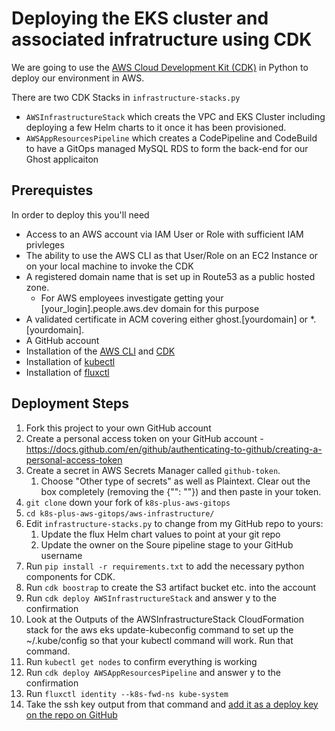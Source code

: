 # Deploying the EKS cluster and associated infratructure using CDK

We are going to use the [AWS Cloud Development Kit (CDK)](https://docs.aws.amazon.com/cdk/index.html) in Python to deploy our environment in AWS.

There are two CDK Stacks in `infrastructure-stacks.py`

- `AWSInfrastructureStack` which creats the VPC and EKS Cluster including deploying a few Helm charts to it once it has been provisioned.
- `AWSAppResourcesPipeline` which creates a CodePipeline and CodeBuild to have a GitOps managed MySQL RDS to form the back-end for our Ghost applicaiton

## Prerequistes
In order to deploy this you'll need
- Access to an AWS account via IAM User or Role with sufficient IAM privleges
- The ability to use the AWS CLI as that User/Role on an EC2 Instance or on your local machine to invoke the CDK
- A registered domain name that is set up in Route53 as a public hosted zone.
    - For AWS employees investigate getting your [your_login].people.aws.dev domain for this purpose
- A validated certificate in ACM covering either ghost.[yourdomain] or *.[yourdomain].
- A GitHub account
- Installation of the [AWS CLI](https://docs.aws.amazon.com/cli/latest/userguide/install-cliv2.html) and [CDK](https://docs.aws.amazon.com/cdk/latest/guide/getting_started.html#getting_started_install)
- Installation of [kubectl](https://docs.aws.amazon.com/eks/latest/userguide/install-kubectl.html)
- Installation of [fluxctl](https://docs.fluxcd.io/en/1.21.1/references/fluxctl/)

## Deployment Steps

1. Fork this project to your own GitHub account
1. Create a personal access token on your GitHub account - https://docs.github.com/en/github/authenticating-to-github/creating-a-personal-access-token
1. Create a secret in AWS Secrets Manager called `github-token`.
    1. Choose "Other type of secrets" as well as Plaintext. Clear out the box completely (removing the {"": ""}) and then paste in your token.
1. `git clone` down your fork of `k8s-plus-aws-gitops`
1. `cd k8s-plus-aws-gitops/aws-infrastructure/`
1. Edit `infrastructure-stacks.py` to change from my GitHub repo to yours:
    1. Update the flux Helm chart values to point at your git repo
    1. Update the owner on the Soure pipeline stage to your GitHub username
1. Run `pip install -r requirements.txt` to add the necessary python components for CDK.
1. Run `cdk boostrap` to create the S3 artifact bucket etc. into the account
1. Run `cdk deploy AWSInfrastructureStack` and answer y to the confirmation
1. Look at the Outputs of the AWSInfrastructureStack CloudFormation stack for the aws eks update-kubeconfig command to set up the ~/.kube/config so that your kubectl command will work. Run that command.
1. Run `kubectl get nodes` to confirm everything is working
1. Run `cdk deploy AWSAppResourcesPipeline` and answer y to the confirmation
1. Run `fluxctl identity --k8s-fwd-ns kube-system`
1. Take the ssh key output from that command and [add it as a deploy key on the repo on GitHub](https://docs.fluxcd.io/en/1.21.1/tutorials/get-started/#giving-write-access)